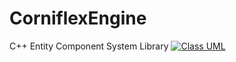 CorniflexEngine
===============

C++ Entity Component System Library
[![Class UML](http://www.plantuml.com/plantuml/img/RLGxQyCm4DxrAuINGC21xg6ab0mPGg61xefzJWMoLEHpQKf_V1rBIdHdJU6-X--fx0PK7iVU284Q3SXNvwtk3FpixKLR42i37KfqqklB9yfMUsXGEoj4OzGmBFG1tN-3nQEowW8-GNPASBsx-Yzd9urGvm6zQb06udGT47fYeP-vEoaSV0nhm481uZa_d6vZNiQ40ihSuOtK-Ww36tt3yXtwAQ3GozXgbo2UxpQsg4iIRH5yfngG9_1Q6VshpWQ4M4M1tFxLDUsLKMGqb2DxeXHlY1d9QYYtM978AvyqcqrSn1AFLr8mX64BTczopPlFWmSRu3ccfGiItWInXF0pEnODHQvwgcQ-MbUfS2wb_dBvP0bv8BU9BHlvYbWSja5EiAWW5raUC3aX4cKy6sLTFoU2EcPYNWffDjFpCXUV2eLd3pU7oQjzQE8uqhCLEx3jzCVt3m00)](http://www.planttext.com/planttext?text=RLGxQyCm4DxrAuINGC21xg6ab0mPGg61xefzJWMoLEHpQKf_V1rBIdHdJU6-X--fx0PK7iVU284Q3SXNvwtk3FpixKLR42i37KfqqklB9yfMUsXGEoj4OzGmBFG1tN-3nQEowW8-GNPASBsx-Yzd9urGvm6zQb06udGT47fYeP-vEoaSV0nhm481uZa_d6vZNiQ40ihSuOtK-Ww36tt3yXtwAQ3GozXgbo2UxpQsg4iIRH5yfngG9_1Q6VshpWQ4M4M1tFxLDUsLKMGqb2DxeXHlY1d9QYYtM978AvyqcqrSn1AFLr8mX64BTczopPlFWmSRu3ccfGiItWInXF0pEnODHQvwgcQ-MbUfS2wb_dBvP0bv8BU9BHlvYbWSja5EiAWW5raUC3aX4cKy6sLTFoU2EcPYNWffDjFpCXUV2eLd3pU7oQjzQE8uqhCLEx3jzCVt3m00)
